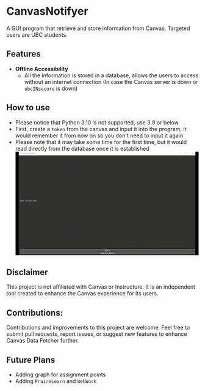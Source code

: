 # CanvasNotifyer
A GUI program that retrieve and store information from Canvas. Targeted users are UBC students.

## Features
- <b>Offline Accessibility</b>
  - All the information is stored in a database, allows the users to access without an internet connection (In case the Canvas server is down or `ubcINsecure` is down)

## How to use
- Please notice that Python 3.10 is not supported, use 3.9 or below
- First, create a `token` from the canvas and input it into the program, it would remember it from now on so you don't need to input it again
- Please note that it may take some time for the first time, but it would read directly from the database once it is established
![Video Demo](demo.gif)
## Disclaimer
This project is not affiliated with Canvas or Instructure. It is an independent tool created to enhance the Canvas experience for its users.

## Contributions:
Contributions and improvements to this project are welcome. Feel free to submit pull requests, report issues, or suggest new features to enhance Canvas Data Fetcher further.

## Future Plans
- Adding graph for assignment points
- Adding `PraireLearn` and `WebWork`